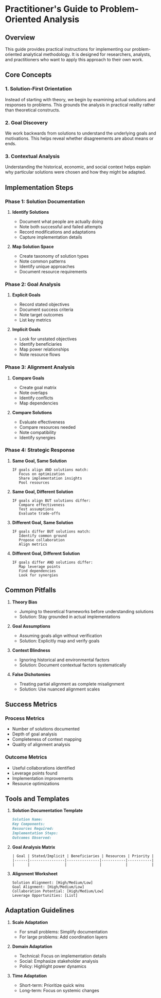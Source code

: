 # Practitioner's Guide to Problem-Oriented Analysis

## Overview
This guide provides practical instructions for implementing our problem-oriented analytical methodology. It is designed for researchers, analysts, and practitioners who want to apply this approach to their own work.

## Core Concepts

### 1. Solution-First Orientation
Instead of starting with theory, we begin by examining actual solutions and responses to problems. This grounds the analysis in practical reality rather than theoretical constructs.

### 2. Goal Discovery
We work backwards from solutions to understand the underlying goals and motivations. This helps reveal whether disagreements are about means or ends.

### 3. Contextual Analysis
Understanding the historical, economic, and social context helps explain why particular solutions were chosen and how they might be adapted.

## Implementation Steps

### Phase 1: Solution Documentation
1. **Identify Solutions**
   - Document what people are actually doing
   - Note both successful and failed attempts
   - Record modifications and adaptations
   - Capture implementation details

2. **Map Solution Space**
   - Create taxonomy of solution types
   - Note common patterns
   - Identify unique approaches
   - Document resource requirements

### Phase 2: Goal Analysis
1. **Explicit Goals**
   - Record stated objectives
   - Document success criteria
   - Note target outcomes
   - List key metrics

2. **Implicit Goals**
   - Look for unstated objectives
   - Identify beneficiaries
   - Map power relationships
   - Note resource flows

### Phase 3: Alignment Analysis
1. **Compare Goals**
   - Create goal matrix
   - Note overlaps
   - Identify conflicts
   - Map dependencies

2. **Compare Solutions**
   - Evaluate effectiveness
   - Compare resources needed
   - Note compatibility
   - Identify synergies

### Phase 4: Strategic Response
1. **Same Goal, Same Solution**
   ```
   IF goals align AND solutions match:
      Focus on optimization
      Share implementation insights
      Pool resources
   ```

2. **Same Goal, Different Solution**
   ```
   IF goals align BUT solutions differ:
      Compare effectiveness
      Test assumptions
      Evaluate trade-offs
   ```

3. **Different Goal, Same Solution**
   ```
   IF goals differ BUT solutions match:
      Identify common ground
      Propose collaboration
      Align metrics
   ```

4. **Different Goal, Different Solution**
   ```
   IF goals differ AND solutions differ:
      Map leverage points
      Find dependencies
      Look for synergies
   ```

## Common Pitfalls

1. **Theory Bias**
   - Jumping to theoretical frameworks before understanding solutions
   - Solution: Stay grounded in actual implementations

2. **Goal Assumptions**
   - Assuming goals align without verification
   - Solution: Explicitly map and verify goals

3. **Context Blindness**
   - Ignoring historical and environmental factors
   - Solution: Document contextual factors systematically

4. **False Dichotomies**
   - Treating partial alignment as complete misalignment
   - Solution: Use nuanced alignment scales

## Success Metrics

### Process Metrics
- Number of solutions documented
- Depth of goal analysis
- Completeness of context mapping
- Quality of alignment analysis

### Outcome Metrics
- Useful collaborations identified
- Leverage points found
- Implementation improvements
- Resource optimizations

## Tools and Templates

1. **Solution Documentation Template**
   ```markdown
   Solution Name:
   Key Components:
   Resources Required:
   Implementation Steps:
   Outcomes Observed:
   ```

2. **Goal Analysis Matrix**
   ```
   | Goal | Stated/Implicit | Beneficiaries | Resources | Priority |
   |------|----------------|---------------|-----------|-----------|
   |      |                |               |           |           |
   ```

3. **Alignment Worksheet**
   ```
   Solution Alignment: [High/Medium/Low]
   Goal Alignment: [High/Medium/Low]
   Collaboration Potential: [High/Medium/Low]
   Leverage Opportunities: [List]
   ```

## Adaptation Guidelines

1. **Scale Adaptation**
   - For small problems: Simplify documentation
   - For large problems: Add coordination layers

2. **Domain Adaptation**
   - Technical: Focus on implementation details
   - Social: Emphasize stakeholder analysis
   - Policy: Highlight power dynamics

3. **Time Adaptation**
   - Short-term: Prioritize quick wins
   - Long-term: Focus on systemic changes 